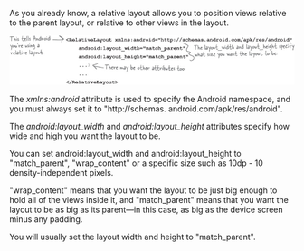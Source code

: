 As you already know, a relative layout allows you to position views relative to the parent layout, or relative to other views in the layout.

![](.guides/img/5relative.png)



The *xmlns:android* attribute is used to specify the Android namespace, and you must always set it to "http://schemas. android.com/apk/res/android". 

The *android:layout_width* and *android:layout_height* attributes specify how wide and high you want the layout to be. 

You can set android:layout_width and android:layout_height to "match_parent", "wrap_content" or a specific size such as 10dp - 10 density-independent pixels.

"wrap_content" means that you want the layout to be just big enough to hold all of the views inside it, and "match_parent" means that you want the layout to be as big as its parent—in this case, as big as the device screen minus any padding. 

You will usually set the layout width and height to "match_parent".
